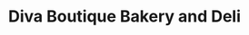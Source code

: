 ---
title: "Diva Boutique Bakery and Deli"
url: /ballinspittle/diva-boutique-bakery-and-deli/
shop: bakery
---